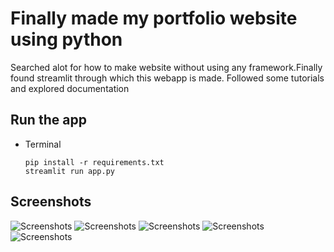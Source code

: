 # Finally made my portfolio website using python
Searched alot for how to make website without using any framework.Finally found streamlit through which this webapp is made.
Followed some tutorials and explored documentation 



## Run the app
* Terminal
    ```
    pip install -r requirements.txt
    streamlit run app.py
    ```
    
## Screenshots
![Screenshots](/screenshots/1.jpg?raw=true)
![Screenshots](/screenshots/2.jpg?raw=true)
![Screenshots](/screenshots/3.jpg?raw=true)
![Screenshots](/screenshots/4.jpg?raw=true)
![Screenshots](/screenshots/5.jpg?raw=true)
